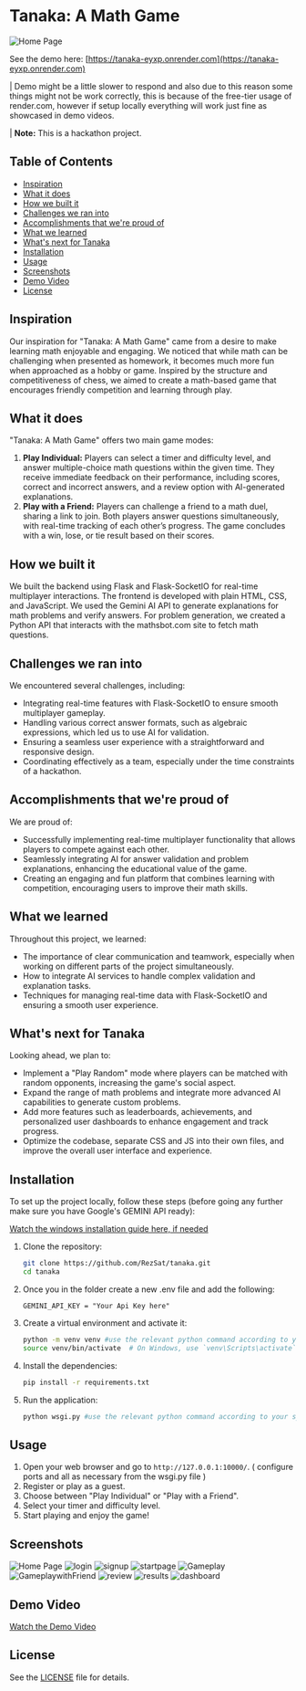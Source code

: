 # Tanaka: A Math Game


![Home Page](tanaka.jpg)


See the demo here: [https://tanaka-eyxp.onrender.com](https://tanaka-eyxp.onrender.com)

| Demo might be a little slower to respond and also due to this reason some things might not be work correctly, this is  because of the free-tier usage of render.com, however if setup locally everything will work just fine as showcased in demo videos.

| **Note:** This is a hackathon project.

## Table of Contents
- [Inspiration](#inspiration)
- [What it does](#what-it-does)
- [How we built it](#how-we-built-it)
- [Challenges we ran into](#challenges-we-ran-into)
- [Accomplishments that we're proud of](#accomplishments-that-were-proud-of)
- [What we learned](#what-we-learned)
- [What's next for Tanaka](#whats-next-for-tanaka)
- [Installation](#installation)
- [Usage](#usage)
- [Screenshots](#screenshots)
- [Demo Video](#demo-video)
- [License](#license)

## Inspiration
Our inspiration for "Tanaka: A Math Game" came from a desire to make learning math enjoyable and engaging. We noticed that while math can be challenging when presented as homework, it becomes much more fun when approached as a hobby or game. Inspired by the structure and competitiveness of chess, we aimed to create a math-based game that encourages friendly competition and learning through play.

## What it does
"Tanaka: A Math Game" offers two main game modes:
1. **Play Individual:** Players can select a timer and difficulty level, and answer multiple-choice math questions within the given time. They receive immediate feedback on their performance, including scores, correct and incorrect answers, and a review option with AI-generated explanations.
2. **Play with a Friend:** Players can challenge a friend to a math duel, sharing a link to join. Both players answer questions simultaneously, with real-time tracking of each other’s progress. The game concludes with a win, lose, or tie result based on their scores.

## How we built it
We built the backend using Flask and Flask-SocketIO for real-time multiplayer interactions. The frontend is developed with plain HTML, CSS, and JavaScript. We used the Gemini AI API to generate explanations for math problems and verify answers. For problem generation, we created a Python API that interacts with the mathsbot.com site to fetch math questions.

## Challenges we ran into
We encountered several challenges, including:
- Integrating real-time features with Flask-SocketIO to ensure smooth multiplayer gameplay.
- Handling various correct answer formats, such as algebraic expressions, which led us to use AI for validation.
- Ensuring a seamless user experience with a straightforward and responsive design.
- Coordinating effectively as a team, especially under the time constraints of a hackathon.

## Accomplishments that we're proud of
We are proud of:
- Successfully implementing real-time multiplayer functionality that allows players to compete against each other.
- Seamlessly integrating AI for answer validation and problem explanations, enhancing the educational value of the game.
- Creating an engaging and fun platform that combines learning with competition, encouraging users to improve their math skills.

## What we learned
Throughout this project, we learned:
- The importance of clear communication and teamwork, especially when working on different parts of the project simultaneously.
- How to integrate AI services to handle complex validation and explanation tasks.
- Techniques for managing real-time data with Flask-SocketIO and ensuring a smooth user experience.

## What's next for Tanaka
Looking ahead, we plan to:
- Implement a "Play Random" mode where players can be matched with random opponents, increasing the game's social aspect.
- Expand the range of math problems and integrate more advanced AI capabilities to generate custom problems.
- Add more features such as leaderboards, achievements, and personalized user dashboards to enhance engagement and track progress.
- Optimize the codebase, separate CSS and JS into their own files, and improve the overall user interface and experience.

## Installation
To set up the project locally, follow these steps (before going any further make sure you have Google's GEMINI API ready):

[Watch the windows installation guide here, if needed](https://youtu.be/5RYispi6z_k)

1. Clone the repository:

    ```bash
    git clone https://github.com/RezSat/tanaka.git
    cd tanaka
    ```
2. Once you in the folder create a new .env file and add the following:

    ```
    GEMINI_API_KEY = "Your Api Key here"
    ```

3. Create a virtual environment and activate it:

    ```bash
    python -m venv venv #use the relevant python command according to your system
    source venv/bin/activate  # On Windows, use `venv\Scripts\activate`
    ```
4. Install the dependencies:

    ```bash
    pip install -r requirements.txt
    ```
<!--
5. Set the `FLASK_APP` Environment Variable (Optional, you need this if only trying to use `flask run` as run command)

    Before you run your application, you need to set the `FLASK_APP` environment variable to point to your `wsgi.py` file. This tells Flask which application to run.

    In the terminal, you can set it like this:

    **On Unix or MacOS:**
    ```sh
    export FLASK_APP=wsgi.py
    export FLASK_ENV=development  # Optional: for enabling debug mode
    ```

    **On Windows:**
    ```sh
    set FLASK_APP=wsgi.py
    set FLASK_ENV=development  # Optional: for enabling debug mode
    ```
-->
5. Run the application: <!-- (see above (4) if you are going to use the first command here):-->
    <!--
    ```bash
    flask run
    ```

    or -->

    ```bash
    python wsgi.py #use the relevant python command according to your system
    ```

## Usage
1. Open your web browser and go to `http://127.0.0.1:10000/`. ( configure ports and all as necessary from the wsgi.py file )
2. Register or play as a guest.
3. Choose between "Play Individual" or "Play with a Friend".
4. Select your timer and difficulty level.
5. Start playing and enjoy the game!

## Screenshots

![Home Page](screenshots/home.png)
![login](screenshots/login.png)
![signup](screenshots/signup.png)
![startpage](screenshots/play.png)
![Gameplay](screenshots/playing.png)
![GameplaywithFriend](screenshots/friend.png)
![review](screenshots/review.png)
![results](screenshots/results.png)
![dashboard](screenshots/dashboard.png)

## Demo Video
[Watch the Demo Video](https://youtu.be/TQGIi6lIMwg)


## License
See the [LICENSE](LICENSE) file for details.
